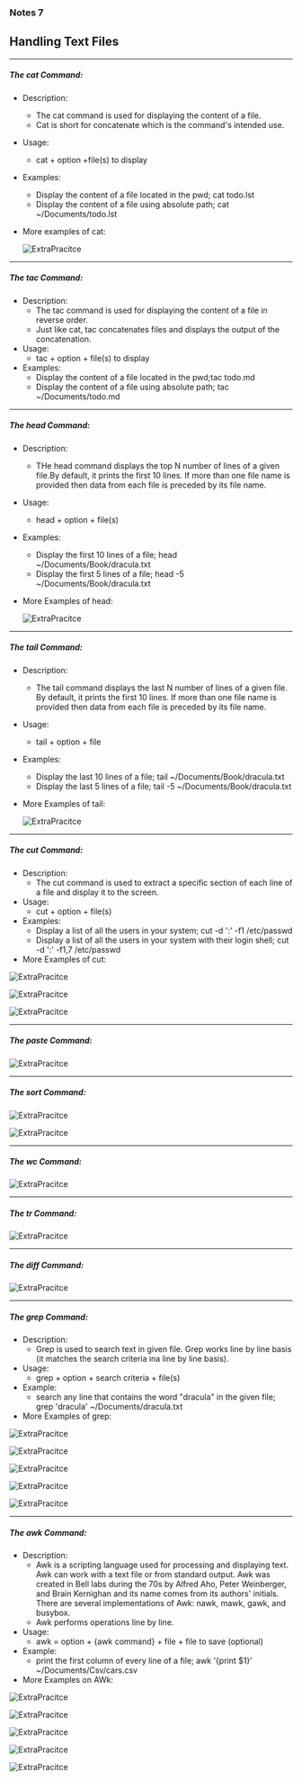### Notes 7
## Handling Text Files

---

##### The cat Command:
 
 * Description: 
   * The cat command is used for displaying the content of a file.
   * Cat is short for concatenate which is the command's intended use.
* Usage:
  *  cat + option +file(s) to display
* Examples: 
  * Display the content of a file located in the pwd; cat todo.lst 
  * Display the content of a file using absolute path; cat ~/Documents/todo.lst
* More examples of cat:
  
   ![ExtraPracitce](m1.png)
  
---

  ##### The tac Command:

* Description: 
    * The tac command is used for displaying the content of a file in reverse order.
    * Just like cat, tac concatenates files and displays the output of the concatenation.
 * Usage: 
   * tac + option + file(s) to display
 * Examples:
   * Display the content of a file located in the pwd;tac todo.md
   * Display the content of a file using absolute path; tac ~/Documents/todo.md
  
---

 ##### The head Command:

* Description:
  * THe head command displays the top N number of lines of a given file.By default, it prints the first 10 lines. If more than one file name is provided then data from each file is preceded by its file name.
* Usage: 
  * head + option + file(s) 
* Examples:
  * Display the first 10 lines of a file; head ~/Documents/Book/dracula.txt 
  * Display the first 5 lines of a file; head -5 ~/Documents/Book/dracula.txt
* More Examples of head:
  
  ![ExtraPracitce](m2.png)

---

##### The tail Command:

* Description:
  * The tail command displays the last N number of lines of a given file. By default, it prints the first 10 lines. If more than one file name is provided then data from each file is preceded by its file name.
* Usage: 
  * tail + option + file
* Examples:
  * Display the last 10 lines of a file; tail ~/Documents/Book/dracula.txt
  * Display the last 5 lines of a file; tail -5 ~/Documents/Book/dracula.txt
* More Examples of tail:
  
  ![ExtraPracitce](m3.png)

---

##### The cut Command:

* Description:
  * The cut command is used to extract a specific section of each line of a file and display it to the screen.
* Usage: 
  * cut + option + file(s)
* Examples:
  * Display a list of all the users in your system; cut -d ':' -f1 /etc/passwd
  * Display a list of all the users in your system with their login shell; cut -d ':' -f1,7 /etc/passwd
* More Examples of cut:
 
 ![ExtraPracitce](m4.png)

![ExtraPracitce](m5.png)

![ExtraPracitce](m6.png)

---

##### The paste Command:

![ExtraPracitce](m7.png)

---

##### The sort Command:

![ExtraPracitce](m8.png)

![ExtraPracitce](m9.png)

---

##### The wc Command:

![ExtraPracitce](m10.png)

---

##### The tr Command:

![ExtraPracitce](m11.png)

---

##### The diff Command:

![ExtraPracitce](m12.png)

---

##### The grep Command:

* Description:
  * Grep is used to search text in given file. Grep works line by line basis (it matches the search criteria ina line by line basis).
* Usage:
  * grep + option + search criteria + file(s)
* Example:
  * search any line that contains the word "dracula" in the given file; grep 'dracula' ~/Documents/dracula.txt
* More Examples of grep:

![ExtraPracitce](m13.png)

![ExtraPracitce](m14.png)

![ExtraPracitce](m15.png)

![ExtraPracitce](m16.png)

![ExtraPracitce](m17.png)

---

##### The awk Command:

* Description:
  * Awk is a scripting language used for processing and displaying text. Awk can work with a text file or from standard output. Awk was created in Bell labs during the 70s by Alfred Aho, Peter Weinberger, and Brain Kernighan and its name comes from its authors' initials. There are several implementations of Awk: nawk, mawk, gawk, and busybox.  
  * Awk performs operations line by line.
* Usage:
  * awk = option + {awk command} + file + file to save (optional)
* Example:
  * print the first column of every line of a file; awk '{print $1}' ~/Documents/Csv/cars.csv
* More Examples on AWk:
  
![ExtraPracitce](m18.png)

![ExtraPracitce](m19.png)

![ExtraPracitce](m20.png)

![ExtraPracitce](m21.png)

![ExtraPracitce](m22.png)



